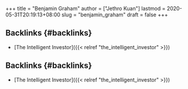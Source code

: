 +++
title = "Benjamin Graham"
author = ["Jethro Kuan"]
lastmod = 2020-05-31T20:19:13+08:00
slug = "benjamin_graham"
draft = false
+++

## Backlinks {#backlinks}

- [The Intelligent Investor]({{< relref "the_intelligent_investor" >}})

## Backlinks {#backlinks}

- [The Intelligent Investor]({{< relref "the_intelligent_investor" >}})
